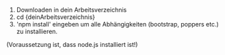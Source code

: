 1. Downloaden in dein Arbeitsverzeichnis
2. cd {deinArbeitsverzeichnis}
3. 'npm install' eingeben um alle Abhängigkeiten      (bootstrap, poppers etc.) zu installieren. 

(Voraussetzung ist, dass node.js installiert ist!)